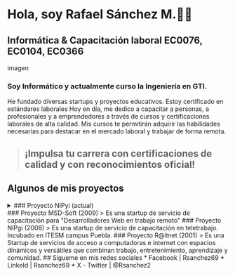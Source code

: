 # **Hola, soy Rafael Sánchez M.👍🏼**
## Informática & Capacitación laboral EC0076, EC0104, EC0366
imagen
### Soy Informático y actualmente curso la Ingeniería en GTI. 
He fundado diversas startups y proyectos educativos. Estoy certificado en estándares laborales
Hoy en día, me dedico a capacitar a personas, a profesionales y a emprendedores a través de cursos y certificaciones laborales de alta calidad. Mis cursos te permitirán adquirir las habilidades necesarias para destacar en el mercado laboral y trabajar de forma remota.
> ## ¡Impulsa tu carrera con certificaciones de calidad y con reconocimientos oficial!
## Algunos de mis proyectos
<details>
<summary>### Proyecto NIPyi (actual)</summary>
> Es una Startup de servicios de capacitación y certificaciones de habilidades laborales con reconocimiento oficial.
</details>
### Proyecto MSD-Soft (2009)
> Es una startup de servicio de capacitación para "Desarrolladores Web en trabajo remoto"
### Proyecto NIPgi (2008)
> Es una startup de servicio de capacitación en teletrabajo. Incubado en ITESM campus Puebla.
### Proyecto R@itnet (2001)
> Es una Startup de servicios de acceso a computadoras e internet con espacios dinámicos y versátiles que combinan trabajo, entretenimiento, aprendizaje y comunidad.
## Sígueme en mis redes sociales
* Facebook | Rsanchez69
* LinkeId | Rsanchez69
* X - Twitter | @Rsanchez2
